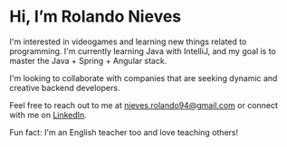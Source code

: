 # Hi, I’m Rolando Nieves

I'm interested in videogames and learning new things related to programming. I'm currently learning Java with IntelliJ, and my goal is to master the Java + Spring + Angular stack. 

I'm looking to collaborate with companies that are seeking dynamic and creative backend developers.

Feel free to reach out to me at nieves.rolando94@gmail.com or connect with me on [LinkedIn](https://www.linkedin.com/in/luis-rolando-n-3aa3811a2/).

Fun fact: I'm an English teacher too and love teaching others!
